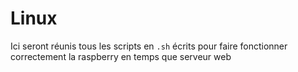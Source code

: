 # Linux
Ici seront réunis tous les scripts en `.sh` écrits pour faire fonctionner correctement la raspberry en temps que serveur web
